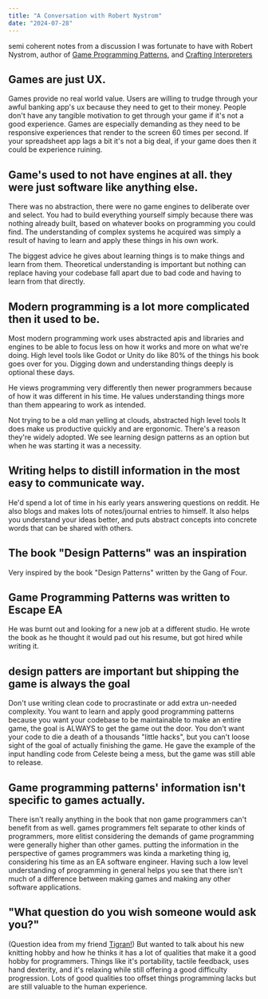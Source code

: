```yaml
---
title: "A Conversation with Robert Nystrom"
date: "2024-07-28"
---
```

semi coherent notes from a discussion I was fortunate to have with Robert Nystrom, author of [Game Programming Patterns](https://gameprogrammingpatterns.com/), and [Crafting Interpreters](https://craftinginterpreters.com/)

## Games are just UX. 
Games provide no real world value. Users are willing to trudge through your awful banking app's ux because they need to get to their money. People don't have any tangible motivation to get through your game if it's not a good experience. Games are especially demanding as they need to be responsive experiences that render to the screen 60 times per second. If your spreadsheet app lags a bit it's not a big deal, if your game does then it could be experience ruining.

## Game's used to not have engines at all. they were just software like anything else.
 There was no abstraction, there were no game engines to deliberate over and select. You had to build everything yourself simply because there was nothing already built, based on whatever books on programming you could find. The understanding of complex systems he acquired was simply a result of having to learn and apply these things in his own work. 

 The biggest advice he gives about learning things is to make things and learn from them. Theoretical understanding is important but nothing can replace having your codebase fall apart due to bad code and having to learn from that directly.

## Modern programming is a lot more complicated then it used to be.
Most modern programming work uses abstracted apis and libraries and engines to be able to focus less on how it works and more on what we're doing. High level tools like Godot or Unity do like 80% of the things his book goes over for you. Digging down and understanding things deeply is optional these days.

He views programming very differently then newer programmers because of how it was different in his time. He values understanding things more than them appearing to work as intended.

Not trying to be a old man yelling at clouds, abstracted high level tools It does make us productive quickly and are ergonomic. There's a reason they're widely adopted. We see learning design patterns as an option but when he was starting it was a necessity. 

## Writing helps to distill information in the most easy to communicate way.
He'd spend a lot of time in his early years answering questions on reddit. He also blogs and makes lots of notes/journal entries to himself. It also helps you understand your ideas better, and puts abstract concepts into concrete words that can be shared with others.

## The book "Design Patterns" was an inspiration
 Very inspired by the book "Design Patterns" written by the Gang of Four.

## Game Programming Patterns was written to Escape EA
He was burnt out and looking for a new job at a different studio. He wrote the book as he thought it would pad out his resume, but got hired while writing it.

## design patters are important but shipping the game is always the goal
Don't use writing clean code to procrastinate or add extra un-needed complexity. You want to learn and apply good programming patterns because you want your codebase to be maintainable to make an entire game, the goal is ALWAYS to get the game out the door. You don't want your code to die a death of a thousands "little hacks", but you can't loose sight of the goal of actually finishing the game. He gave the example of the input handling code from Celeste being a mess, but the game was still able to release.

## Game programming patterns' information isn't specific to games actually.
There isn't really anything in the book that non game programmers can't benefit from as well. games programmers felt separate to other kinds of programmers, more elitist considering the demands of game programming were generally higher than other games. putting the information in the perspective of games programmers was kinda a marketing thing ig, considering his time as an EA software engineer. Having such a low level understanding of programming in general helps you see that there isn't much of a difference between making games and making any other software applications.

## "What question do you wish someone would ask you?" 
(Question idea from my friend [Tigran!](https://x.com/tigranbleyan))
But wanted to talk about his new knitting hobby and how he thinks it has a lot of qualities that make it a good hobby for programmers. 
Things like it's portability, tactile feedback, uses hand dexterity, and it's relaxing while still offering a good difficulty progression. Lots of good qualities too offset things programming lacks but are still valuable to the human experience. 

